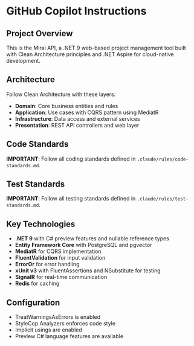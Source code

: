 # GitHub Copilot Instructions

## Project Overview

This is the Mirai API, a .NET 9 web-based project management tool built with Clean Architecture principles and .NET Aspire for cloud-native development.

## Architecture

Follow Clean Architecture with these layers:

- **Domain**: Core business entities and rules
- **Application**: Use cases with CQRS pattern using MediatR
- **Infrastructure**: Data access and external services
- **Presentation**: REST API controllers and web layer

## Code Standards

**IMPORTANT**: Follow all coding standards defined in `.claude/rules/code-standards.md`.

## Test Standards

**IMPORTANT**: Follow all testing standards defined in `.claude/rules/test-standards.md`.

## Key Technologies

- **.NET 9** with C# preview features and nullable reference types
- **Entity Framework Core** with PostgreSQL and pgvector
- **MediatR** for CQRS implementation
- **FluentValidation** for input validation
- **ErrorOr** for error handling
- **xUnit v3** with FluentAssertions and NSubstitute for testing
- **SignalR** for real-time communication
- **Redis** for caching

## Configuration

- TreatWarningsAsErrors is enabled
- StyleCop.Analyzers enforces code style
- Implicit usings are enabled
- Preview C# language features are available
